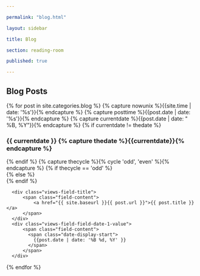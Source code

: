 ```yaml
---

permalink: "blog.html"

layout: sidebar

title: Blog

section: reading-room

published: true

---
```


## Blog Posts

<div id="block-menu-menu-testimonials-chose-usa" class="block block-menu" >

<div class="view view-upcoming-events view-id-upcoming_events view-display-id-page_1 advanced-filtered-search view-dom-id-1">
{% for post in site.categories.blog  %}
{% capture nowunix %}{{site.time  | date: '%s'}}{% endcapture %}
{% capture posttime %}{{post.date | date: '%s'}}{% endcapture %}
    {% capture currentdate %}{{post.date | date: " %B, %Y"}}{% endcapture %}
    {% if currentdate != thedate %}
    <h3><span class="date-display-single">  {{ currentdate }}
    {% capture thedate %}{{currentdate}}{% endcapture %} </span></h3>
    {% endif %}
     {% capture thecycle %}{% cycle 'odd', 'even' %}{% endcapture %}
        {% if thecycle == 'odd' %}
          <div class="views-row-2 views-row-even views-row-last">
        {% else %}
          <div class="views-row-1 views-row-odd views-row-first views-row-first">
        {% endif %}
 
      <div class="views-field-title">
          <span class="field-content">
              <a href="{{ site.baseurl }}{{ post.url }}">{{ post.title }}</a>
          </span>
      </div>
      <div class="views-field-field-date-1-value">
          <span class="field-content">
            <span class="date-display-start">
              {{post.date | date: '%B %d, %Y' }} 
            </span>
          </span>
      </div>
  </div>
{% endfor %}
  </div>  </div>
